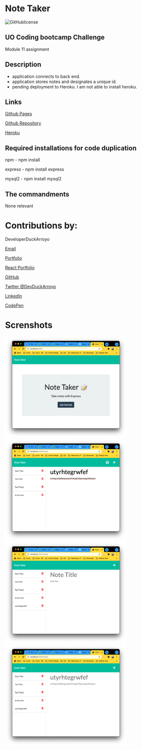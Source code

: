 # Note Taker

![GitHublicense](https://img.shields.io/npm/l/express?style=for-the-badge)

## UO Coding bootcamp Challenge

Module 11 assignment

## Description

- application connects to back end.
- application stores notes and designates a unique id.
- pending deployment to Heroku. I am not able to install heroku.

## Links

[Github Pages](https://duckarroyo.github.io/noteTaker)

[Github Repository](https://github.com/DuckArroyo/noteTaker)

[Heroku](https://still-sands-24648.herokuapp.com/)

## Required installations for code duplication

npm - npm install

express - npm install express

mysql2 - npm install mysql2

## The commandments

None relevant

# Contributions by:

DeveloperDuckArroyo

[Email](mailto:DeveloperDuckArroyo@gmail.com)

[Portfolio](https://github.com/DuckArroyo/portfolio)

[React Portfolio](http://DuckArroyo.github.io/reactPortfolio)

[GitHub](https://github.com/DuckArroyo)

[Twitter @DevDuckArroyo](https://twitter.com/DevDuckArroyo)

[LinkedIn](https://www.linkedin.com/in/duckarroyo)

[CodePen](https://codepen.io/DeveloperDuckArroyo)

# Screnshots

<img src="./Assets/ScreenShot1.png" style="width: 400px">
<img src="./Assets/ScreenShotTypedNote.png" style="width: 400px">
<img src="./Assets/ScreenShotSavedNote.png" style="width: 400px">
<img src="./Assets/ScreenShotRetrievedNote.png" style="width: 400px">
